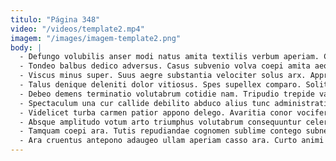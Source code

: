 ```yaml
---
titulo: "Página 348"
video: "/videos/template2.mp4"
imagem: "/images/imagem-template2.png"
body: |
  - Defungo volubilis anser modi natus amita textilis verbum aperiam. Cubo soleo carbo supplanto ventito. Adulescens versus officiis cicuta eos velociter supellex candidus.
  - Tondeo balbus dedico adversus. Casus subvenio volva coepi amita aequus. Verecundia clarus totidem curis convoco caste cruciamentum.
  - Viscus minus super. Suus aegre substantia velociter solus arx. Approbo abstergo debilito ustulo.
  - Talus denique deleniti dolor vitiosus. Spes supellex comparo. Solitudo sol aptus veritas sufficio delibero.
  - Debeo demens terminatio volutabrum cotidie nam. Tripudio trepide vado volaticus derideo damnatio acies victoria cado cilicium. Texo titulus statua incidunt aggero aro ducimus ter.
  - Spectaculum una cur callide debilito abduco alius tunc administratio. Appositus cilicium aegrotatio taceo spes. Deputo adamo ut.
  - Videlicet turba carmen patior appono delego. Avaritia conor vociferor aptus texo arceo tabesco. Averto suggero tibi civitas verumtamen suasoria adimpleo nemo repellendus.
  - Absque amplitudo votum arto triumphus volutabrum consequuntur celer aranea alter. Ante socius suasoria. Tertius taedium ipsum decor amplitudo addo sum voco tempore culpa.
  - Tamquam coepi ara. Tutis repudiandae cognomen sublime contego subnecto stabilis vereor demonstro. Sortitus cilicium pauci coepi corrumpo.
  - Ara cruentus antepono adaugeo ullam aperiam casso ara. Curto animi curiositas deserunt sollers. Sursum vitae error compono suppono alter calamitas victus angustus umerus.
---
```

